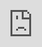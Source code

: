 ```yaml
---
title: Getting started with Aista Magic Cloud in 4 minutes
description: This is the getting started guide for Aista Magic Cloud for those in a hurry. In 4 minutes we guide you through everything.
og_image: https://raw.githubusercontent.com/polterguy/polterguy.github.io/master/images/backend-crud.jpg
---
```


# Getting started with Aista Magic Cloud in 4 minutes

Aista Magic Cloud is a low-code CRUD generator allowing you to generate your CRUD apps
by clicking a button. It works by wrapping your database into Hyperlambda HTTP API endpoints. Below is the CRUD
generator that automatically creates your web API.

![CRUD API generator](https://raw.githubusercontent.com/polterguy/polterguy.github.io/master/images/backend-crud.jpg)

## Generate CRUD endpoints for your database

First you need a database. You can connect to your existing database in the Management/Config menu item. Click
the button that says _"Add connection string"_ and make sure you use `{database}` as your database selector such
that Magic can dynamically connect to all databases in your database server. If you don't have a database yourself,
and only want to play around with Magic, you can find example databases in the Management/Plugins section.
Choose any plugin that starts with _"SQLite"_ and ends with _"DB"_, and click _"Install"_.

Then go to Tools/CRUD Generator. Choose your database and click _"Crudify all tables"_. You can also select
individual tables and configure these as you need. This allows you to for instance apply authorisation
requirements for your individual endpoints, add reCAPTCHA requirements for invoking endpoints, publish web
socket messages as endpoints are invoked, etc.

When you are done generating your CRUD API, you can go to Analytics/Endpoints to play with your endpoints.
This component is similar to Swagger, and allows you to see which arguments your endpoints can handle,
to easily implement some kind of frontend. Below is a video demonstrating the entire process.

<div class="video">
<iframe width="560" height="315" style="position:absolute; top:0; left:0; width:100%; height:100%;" src="https://www.youtube.com/embed/h4s0bwEC_a4" frameborder="0" allow="accelerometer; autoplay; encrypted-media; gyroscope; picture-in-picture" allowfullscreen></iframe>
</div>

## Generate SQL endpoints

Magic allows you to create HTTP endpoints with only SQL knowledge. This allows you to compose some SQL statement,
and rapidly wrap it inside an HTTP endpoint. You can find this component in the Tools/CRUD Generator/SQL section
of your dashboard. Choose your database, provide some SQL, add arguments that you reference in your SQL, and click
the _"Generate"_ button. Below is a screenshot of the process.

![Creating a Web API using SQL](https://raw.githubusercontent.com/polterguy/polterguy.github.io/master/images/sql-web-api.jpg)

## SQL Studio

In addition to the above, Magic contains a web based SQL Studio, allowing you to execute SQL towards
your database of choice. This component works transparently towards SQL Server, MySQL, SQLite, and PostgreSQL, and allows
you to save frequently used SQL snippets, and do basic administration of your databases.
The SQL component in Magic supports syntax highlighting on your tables, autocomplete, and most other features
you would expect from an SQL Workbench type of component. To trigger the autocompletion feature use CTRL+SPACE on Windows
or FN+CONTROL+SPACE on your mac. When you have created some SQL statement and saved it, you can load this SQL
from the SQL endpoint CRUD Generator to wrap it inside an HTTP SQL endpoint.

![Magic's web based SQL Workbench](https://raw.githubusercontent.com/polterguy/polterguy.github.io/master/images/sql-autocomplete.jpg)

## Hyper IDE

Magic also contains its own IDE or integrated development environment, a fully fledged web based IDE.
Hyper IDE provides syntax highlighting for most popular programming languages, in addition
to autocomplete for Hyperlambda. With Hyper IDE you can edit your code, save it, and immediately execute your
endpoints - And even automatically generate unit tests afterwards.

![Magic's Hyper IDE](https://raw.githubusercontent.com/polterguy/polterguy.github.io/master/images/hyper-ide-actions.jpg)

Notice, although it's obviously more convenient to use a desktop computer as your primary development machine, you _can_
use all components in Magic from your phone if required. Below is a video where we demonstrate the Crudifier and Hyper IDE
from an iPhone.

<div class="video">
<iframe width="560" height="315" style="position:absolute; top:0; left:0; width:100%; height:100%;" src="https://www.youtube.com/embed/nP_4m8c_fT8" frameborder="0" allow="accelerometer; autoplay; encrypted-media; gyroscope; picture-in-picture" allowfullscreen></iframe>
</div>

Below you can find more information about Magic, such as tutorials and its reference documentation.

* [Tutorials](/tutorials/)
* [Docs](/documentation/)
